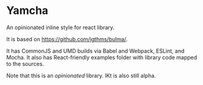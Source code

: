 Yamcha
======

An opinionated inline style for react library.

It is based on https://github.com/jgthms/bulma/.

It has CommonJS and UMD builds via Babel and Webpack, ESLint, and Mocha.
It also has React-friendly examples folder with library code mapped to 
the sources.

Note that this is an *opinionated* library. IKt is also still alpha.
